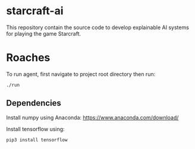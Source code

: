 # starcraft-ai

This repository contain the source code to develop explainable AI systems for playing the game Starcraft.


# Roaches

To run agent, first navigate to project root directory then run:

`./run`


## Dependencies
Install numpy using Anaconda: https://www.anaconda.com/download/

Install tensorflow using:


`pip3 install tensorflow`

